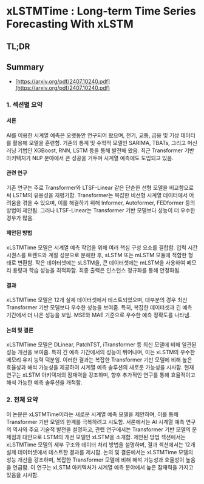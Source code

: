 # xLSTMTime : Long-term Time Series Forecasting With xLSTM
## TL;DR
## Summary
- [https://arxiv.org/pdf/2407.10240.pdf](https://arxiv.org/pdf/2407.10240.pdf)

### 1. 섹션별 요약

#### 서론
AI를 이용한 시계열 예측은 오랫동안 연구되어 왔으며, 전기, 교통, 금융 및 기상 데이터를 활용해 모델을 훈련함. 기존의 통계 및 수학적 모델인 SARIMA, TBATs, 그리고 머신 러닝 기법인 XGBoost, RNN, LSTM 등을 통해 발전해 왔음. 최근 Transformer 기반 아키텍처가 NLP 분야에서 큰 성공을 거두며 시계열 예측에도 도입되고 있음.

#### 관련 연구
기존 연구는 주로 Transformer와 LTSF-Linear 같은 단순한 선형 모델을 비교함으로써 LSTM의 유용성을 재평가함. Transformer는 복잡한 비선형 시계열 데이터에서 어려움을 겪을 수 있으며, 이를 해결하기 위해 Informer, Autoformer, FEDformer 등의 방법이 제안됨. 그러나 LTSF-Linear는 Transformer 기반 모델보다 성능이 더 우수한 경우가 많음.

#### 제안된 방법
xLSTMTime 모델은 시계열 예측 작업을 위해 여러 핵심 구성 요소를 결합함. 입력 시간 시퀀스를 트렌드와 계절 성분으로 분해한 후, sLSTM 또는 mLSTM 모듈에 적합한 형태로 변환함. 작은 데이터셋에는 sLSTM을, 큰 데이터셋에는 mLSTM을 사용하여 메모리 용량과 학습 성능을 최적화함. 최종 출력은 인스턴스 정규화를 통해 안정화됨.

#### 결과
xLSTMTime 모델은 12개 실제 데이터셋에서 테스트되었으며, 대부분의 경우 최신 Transformer 기반 모델보다 우수한 성능을 보여줌. 특히, 복잡한 데이터셋과 긴 예측 기간에서 더 나은 성능을 보임. MSE와 MAE 기준으로 우수한 예측 정확도를 나타냄.

#### 논의 및 결론
xLSTMTime 모델은 DLinear, PatchTST, iTransformer 등 최신 모델에 비해 일관된 성능 개선을 보여줌. 특히 긴 예측 기간에서의 성능이 뛰어나며, 이는 xLSTM의 우수한 메모리 유지 능력 덕분임. 이러한 결과는 복잡한 Transformer 기반 모델에 비해 높은 효율성과 해석 가능성을 제공하여 시계열 예측 솔루션의 새로운 가능성을 시사함. 현재 연구는 xLSTM 아키텍처의 잠재력을 강조하며, 향후 추가적인 연구를 통해 효율적이고 해석 가능한 예측 솔루션을 개척함.

### 2. 전체 요약
이 논문은 xLSTMTime이라는 새로운 시계열 예측 모델을 제안하며, 이를 통해 Transformer 기반 모델의 한계를 극복하려고 시도함. 서론에서는 AI 시계열 예측 연구의 역사와 주요 기술적 발전을 설명하고, 관련 연구에서는 Transformer 기반 모델의 문제점과 대안으로 LSTM의 개선 모델인 xLSTM을 소개함. 제안된 방법 섹션에서는 xLSTMTime 모델의 세부 구조와 데이터 처리 방법을 설명하며, 결과 섹션에서는 12개 실제 데이터셋에서 테스트한 결과를 제시함. 논의 및 결론에서는 xLSTMTime 모델의 성능 개선을 강조하며, 복잡한 Transformer 모델에 비해 해석 가능성과 효율성이 높음을 언급함. 이 연구는 xLSTM 아키텍처가 시계열 예측 분야에서 높은 잠재력을 가지고 있음을 시사함.
